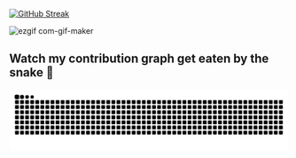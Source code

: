 [![GitHub Streak](https://github-readme-streak-stats.herokuapp.com?user=thathoichoigirl&theme=radical&date_format=M%20j%5B%2C%20Y%5D)](https://git.io/streak-stats)

![ezgif com-gif-maker](https://user-images.githubusercontent.com/91699007/150616708-92e0953c-e775-468d-bd0e-b745afe1222f.gif)

## **Watch my contribution graph get eaten by the snake 🐍**
![snake gif](https://github.com/thathoichoigirl/thathoichoigirl/blob/output/github-contribution-grid-snake.svg)
